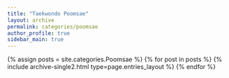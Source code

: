 ```yaml
---
title: "Taekwondo Poomsae"
layout: archive
permalink: categories/poomsae
author_profile: true
sidebar_main: true
---
```


{% assign posts = site.categories.Poomsae %}
{% for post in posts %} {% include archive-single2.html type=page.entries_layout %} {% endfor %}
